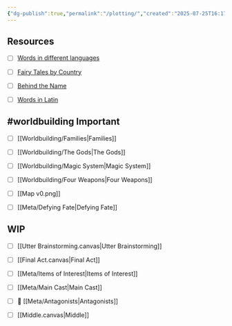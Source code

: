 ```yaml
---
{"dg-publish":true,"permalink":"/plotting/","created":"2025-07-25T16:17:39.439-07:00"}
---
```



## Resources

- [ ] [Words in different languages](https://indifferentlanguages.in/)
- [ ] [Fairy Tales by Country](https://fairytalez.com/regions/)
- [ ] [Behind the Name](https://www.behindthename.com/)
- [ ] [Words in Latin](https://personal.math.ubc.ca/~cass/frivs/latin/latin-dict-full.html)


## #worldbuilding Important

- [ ] [[Worldbuilding/Families\|Families]]
- [ ] [[Worldbuilding/The Gods\|The Gods]]
- [ ] [[Worldbuilding/Magic System\|Magic System]]
- [ ] [[Worldbuilding/Four Weapons\|Four Weapons]]
- [ ] [[Map v0.png]]
- [ ] [[Meta/Defying Fate\|Defying Fate]]


## WIP

- [ ] [[Utter Brainstorming.canvas|Utter Brainstorming]]
- [ ] [[Final Act.canvas|Final Act]]
- [ ] [[Meta/Items of Interest\|Items of Interest]]
- [ ] [[Meta/Main Cast\|Main Cast]]
- [ ] 🌃 [[Meta/Antagonists\|Antagonists]]
- [ ] [[Middle.canvas|Middle]]




